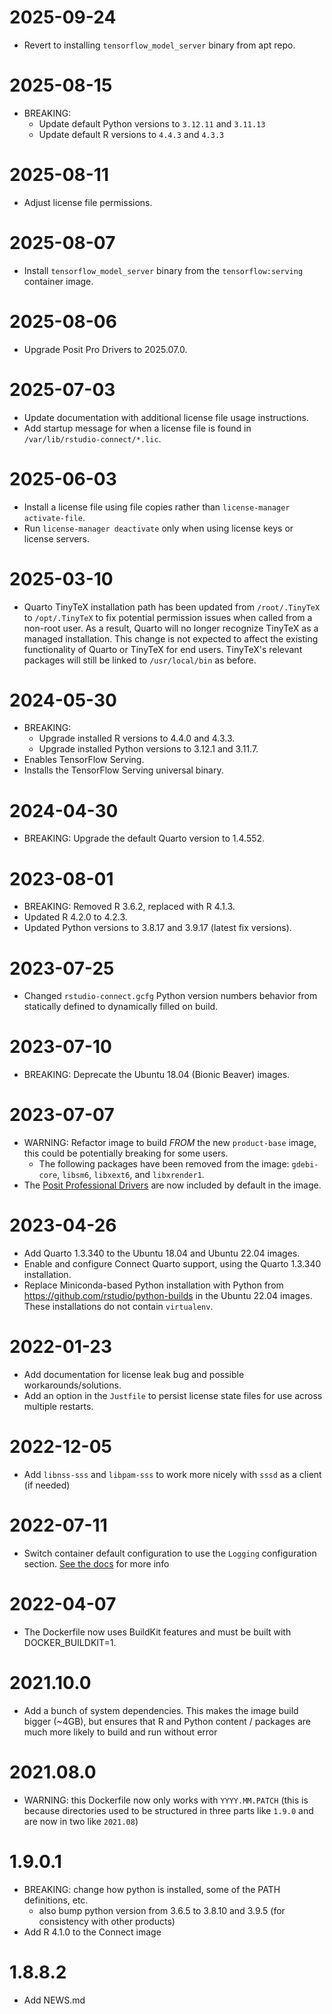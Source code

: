# 2025-09-24

- Revert to installing `tensorflow_model_server` binary from apt repo.

# 2025-08-15

- BREAKING:
  - Update default Python versions to `3.12.11` and `3.11.13`
  - Update default R versions to `4.4.3` and `4.3.3`

# 2025-08-11

- Adjust license file permissions.

# 2025-08-07

- Install `tensorflow_model_server` binary from the `tensorflow:serving` container image.

# 2025-08-06

- Upgrade Posit Pro Drivers to 2025.07.0.

# 2025-07-03

- Update documentation with additional license file usage instructions.
- Add startup message for when a license file is found in `/var/lib/rstudio-connect/*.lic`.

# 2025-06-03

- Install a license file using file copies rather than `license-manager activate-file`.
- Run `license-manager deactivate` only when using license keys or license servers.

# 2025-03-10

- Quarto TinyTeX installation path has been updated from `/root/.TinyTeX` to `/opt/.TinyTeX` to fix potential permission
  issues when called from a non-root user. As a result, Quarto will no longer recognize TinyTeX as a managed
  installation. This change is not expected to affect the existing functionality of Quarto or TinyTeX for end users.
  TinyTeX's relevant packages will still be linked to `/usr/local/bin` as before.

# 2024-05-30

- BREAKING:
  - Upgrade installed R versions to 4.4.0 and 4.3.3.
  - Upgrade installed Python versions to 3.12.1 and 3.11.7.
- Enables TensorFlow Serving.
- Installs the TensorFlow Serving universal binary.

# 2024-04-30

- BREAKING: Upgrade the default Quarto version to 1.4.552.

# 2023-08-01
- BREAKING: Removed R 3.6.2, replaced with R 4.1.3.
- Updated R 4.2.0 to 4.2.3.
- Updated Python versions to 3.8.17 and 3.9.17 (latest fix versions).

# 2023-07-25
- Changed `rstudio-connect.gcfg` Python version numbers behavior from statically defined to dynamically filled on build.

# 2023-07-10

- BREAKING: Deprecate the Ubuntu 18.04 (Bionic Beaver) images.

# 2023-07-07

- WARNING: Refactor image to build _FROM_ the new `product-base` image, this could be potentially breaking for some
  users.
  - The following packages have been removed from the image: `gdebi-core`, `libsm6`, `libxext6`, and `libxrender1`.
- The [Posit Professional Drivers](https://docs.posit.co/pro-drivers/) are now included by default in the image.

# 2023-04-26

- Add Quarto 1.3.340 to the Ubuntu 18.04 and Ubuntu 22.04 images.
- Enable and configure Connect Quarto support, using the Quarto 1.3.340
  installation.
- Replace Miniconda-based Python installation with Python from https://github.com/rstudio/python-builds in the Ubuntu
  22.04 images. These installations do not contain `virtualenv`.

# 2022-01-23

- Add documentation for license leak bug and possible workarounds/solutions.
- Add an option in the `Justfile` to persist license state files for use
across multiple restarts.

# 2022-12-05

- Add `libnss-sss` and `libpam-sss` to work more nicely with `sssd` as a client
  (if needed)

# 2022-07-11

- Switch container default configuration to use the `Logging` configuration
  section. [See the docs](https://docs.rstudio.com/connect/admin/logging/) for
  more info

# 2022-04-07

- The Dockerfile now uses BuildKit features and must be built with
  DOCKER_BUILDKIT=1.

# 2021.10.0

- Add a bunch of system dependencies. This makes the image build bigger (~4GB),
  but ensures that R and Python content / packages are much more likely to
  build and run without error

# 2021.08.0

- WARNING: this Dockerfile now only works with `YYYY.MM.PATCH` (this is because
  directories used to be structured in three parts like `1.9.0` and are now in
  two like `2021.08`)

# 1.9.0.1

- BREAKING: change how python is installed, some of the PATH definitions, etc.
  - also bump python version from 3.6.5 to 3.8.10 and 3.9.5 (for consistency with other products)
- Add R 4.1.0 to the Connect image

# 1.8.8.2

- Add NEWS.md
